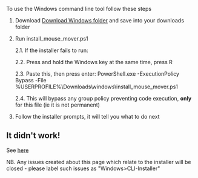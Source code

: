 To use the Windows command line tool follow these steps

1. Download [Download Windows folder][windows-cli-download-url] and save into your downloads folder

2. Run install_mouse_mover.ps1

    2.1. If the installer fails to run:

    2.2. Press and hold the Windows key at the same time, press R

    2.3. Paste this, then press enter: PowerShell.exe -ExecutionPolicy Bypass -File %USERPROFILE%\Downloads\windows\install_mouse_mover.ps1

    2.4. This will bypass any group policy preventing code execution, **only** for this file (ie it is not permanent)

3. Follow the installer prompts, it will tell you what to do next


## It didn't work!

See [here](https://github.com/nyxtryx/mouse-mover/blob/main/guides/report-a-bug.md)

NB. Any issues created about this page which relate to the installer will be closed - please label such issues as "Windows>CLI-Installer"

[windows-cli-download-url]: https://download-directory.github.io/?url=https%3A%2F%2Fgithub.com%2Fnyxtryx%2Fmouse-mover%2Ftree%2Fmain%2Fwindows "Download Windows CLI"
